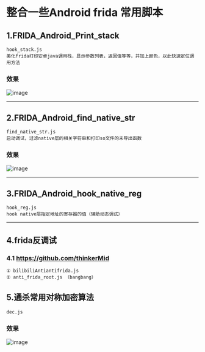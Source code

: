 # 整合一些Android frida 常用脚本

## 1.FRIDA_Android_Print_stack
    hook_stack.js
    美化frida打印安卓java调用栈，显示参数列表，返回值等等，并加上颜色，以此快速定位调用方法

### 效果
![image](https://github.com/FBLeee/FRIDA_Android_Print_stack/assets/50468890/c2250203-a273-4c5d-84de-e66186d482b5)

****  

## 2.FRIDA_Android_find_native_str
    find_native_str.js
    启动调试，过滤native层的相关字符串和打印so文件的未导出函数

### 效果
![image](https://github.com/FBLeee/frida_android_print_stack/assets/50468890/3a078c8f-dd23-4356-b981-15d6b7297d20)


**** 
## 3.FRIDA_Android_hook_native_reg
    hook_reg.js
    hook native层指定地址的寄存器的值（辅助动态调试）

****
## 4.frida反调试

### 4.1 https://github.com/thinkerMid
    ① bilibiliAntiantifrida.js   
    ② anti_frida_root.js （bangbang）

## 5.通杀常用对称加密算法
	dec.js
	
### 效果
 ![image](https://github.com/FBLeee/frida_android/assets/50468890/68f4bc6c-7466-4477-83c6-1bfaa9417a8d)

	


